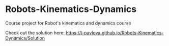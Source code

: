 # Robots-Kinematics-Dynamics
Course project for Robot's kinematics and dynamics course

Check out the solution here: https://l-pavlova.github.io/Robots-Kinematics-Dynamics/Solution
